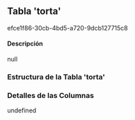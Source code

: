 
## Tabla 'torta'
efce1f86-30cb-4bd5-a720-9dcb127715c8
#### Descripción

null

### Estructura de la Tabla 'torta'




### Detalles de las Columnas
undefined

